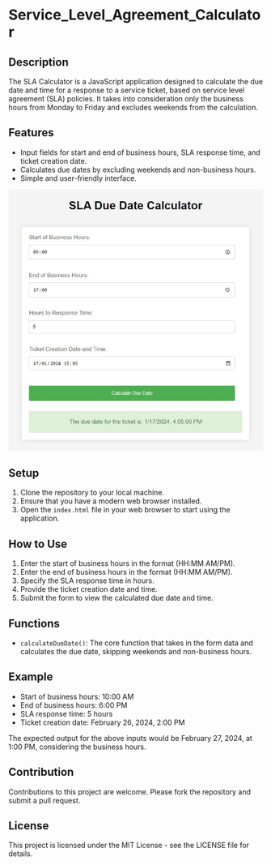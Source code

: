 # Service_Level_Agreement_Calculator

## Description
The SLA Calculator is a JavaScript application designed to calculate the due date and time for a response to a service ticket, based on service level agreement (SLA) policies. It takes into consideration only the business hours from Monday to Friday and excludes weekends from the calculation.

## Features
- Input fields for start and end of business hours, SLA response time, and ticket creation date.
- Calculates due dates by excluding weekends and non-business hours.
- Simple and user-friendly interface.
  
![SLA Calculator Demo](sla_demo.jpg "SLA Calculator Demo")


## Setup
1. Clone the repository to your local machine.
2. Ensure that you have a modern web browser installed.
3. Open the `index.html` file in your web browser to start using the application.

## How to Use
1. Enter the start of business hours in the format (HH:MM AM/PM).
2. Enter the end of business hours in the format (HH:MM AM/PM).
3. Specify the SLA response time in hours.
4. Provide the ticket creation date and time.
5. Submit the form to view the calculated due date and time.

## Functions
- `calculateDueDate()`: The core function that takes in the form data and calculates the due date, skipping weekends and non-business hours.

## Example
- Start of business hours: 10:00 AM
- End of business hours: 6:00 PM
- SLA response time: 5 hours
- Ticket creation date: February 26, 2024, 2:00 PM

The expected output for the above inputs would be February 27, 2024, at 1:00 PM, considering the business hours.

## Contribution
Contributions to this project are welcome. Please fork the repository and submit a pull request.

## License
This project is licensed under the MIT License - see the LICENSE file for details.

